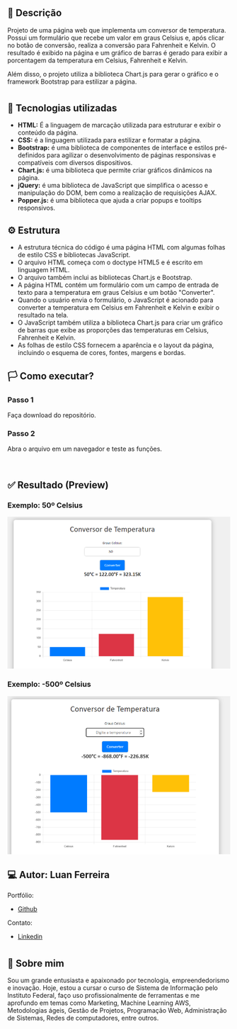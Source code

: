 ## 🧾 Descrição

Projeto de uma página web que implementa um conversor de temperatura. Possui um formulário que recebe um valor em graus Celsius e, após clicar no botão de conversão, realiza a conversão para Fahrenheit e Kelvin. O resultado é exibido na página e um gráfico de barras é gerado para exibir a porcentagem da temperatura em Celsius, Fahrenheit e Kelvin. 

Além disso, o projeto utiliza a biblioteca Chart.js para gerar o gráfico e o framework Bootstrap para estilizar a página.

<h1>

## 🔌 Tecnologias utilizadas

- **HTML:** É a linguagem de marcação utilizada para estruturar e exibir o conteúdo da página.
- **CSS:** é a linguagem utilizada para estilizar e formatar a página.
- **Bootstrap:** é uma biblioteca de componentes de interface e estilos pré-definidos para agilizar o desenvolvimento de páginas responsivas e compatíveis com diversos dispositivos.
- **Chart.js:** é uma biblioteca que permite criar gráficos dinâmicos na página.
- **jQuery:** é uma biblioteca de JavaScript que simplifica o acesso e manipulação do DOM, bem como a realização de requisições AJAX.
- **Popper.js:** é uma biblioteca que ajuda a criar popups e tooltips responsivos.

## ⚙️ Estrutura

- A estrutura técnica do código é uma página HTML com algumas folhas de estilo CSS e bibliotecas JavaScript. 
- O arquivo HTML começa com o doctype HTML5 e é escrito em linguagem HTML. 
- O arquivo também inclui as bibliotecas Chart.js e Bootstrap.
- A página HTML contém um formulário com um campo de entrada de texto para a temperatura em graus Celsius e um botão "Converter". 
- Quando o usuário envia o formulário, o JavaScript é acionado para converter a temperatura em Celsius em Fahrenheit e Kelvin e exibir o resultado na tela.
- O JavaScript também utiliza a biblioteca Chart.js para criar um gráfico de barras que exibe as proporções das temperaturas em Celsius, Fahrenheit e Kelvin. 
- As folhas de estilo CSS fornecem a aparência e o layout da página, incluindo o esquema de cores, fontes, margens e bordas.

## 🏳️ Como executar?

### **Passo 1**
Faça download do repositório.

### **Passo 2**
Abra o arquivo em um navegador e teste as funções.

<br>

## ✅ Resultado (Preview)

### **Exemplo: 50º Celsius**
<img src="img/temp1.png">

<br>

### **Exemplo: -500º Celsius**
<img src="img/temp2.png">

<br>

## 💻 Autor: Luan Ferreira

Portfólio:
- [Github](https://github.com/fluanbrito)

Contato:
- [Linkedin](https://www.linkedin.com/in/luanferreirab/)

<h1>

## 🚀 Sobre mim
Sou um grande entusiasta e apaixonado por tecnologia, empreendedorismo e inovação. Hoje, estou a cursar o curso de Sistema de Informação pelo Instituto Federal, faço uso profissionalmente de ferramentas e me aprofundo em temas como Marketing, Machine Learning AWS, Metodologias ágeis, Gestão de Projetos, Programação Web, Administração de Sistemas, Redes de computadores, entre outros.